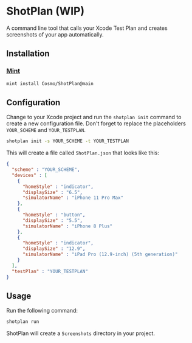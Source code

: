 # ShotPlan (WIP)

A command line tool that calls your Xcode Test Plan and creates screenshots of your app automatically.

## Installation

### [Mint](https://github.com/yonaskolb/mint)

```sh
mint install Cosmo/ShotPlan@main
```

## Configuration

Change to your Xcode project and run the `shotplan init` command to create a new configuration file.
Don't forget to replace the placeholders `YOUR_SCHEME` and `YOUR_TESTPLAN`.

```sh
shotplan init -s YOUR_SCHEME -t YOUR_TESTPLAN
```

This will create a file called `ShotPlan.json` that looks like this:

```json
{
  "scheme" : "YOUR_SCHEME",
  "devices" : [
    {
      "homeStyle" : "indicator",
      "displaySize" : "6.5",
      "simulatorName" : "iPhone 11 Pro Max"
    },
    {
      "homeStyle" : "button",
      "displaySize" : "5.5",
      "simulatorName" : "iPhone 8 Plus"
    },
    {
      "homeStyle" : "indicator",
      "displaySize" : "12.9",
      "simulatorName" : "iPad Pro (12.9-inch) (5th generation)"
    }
  ],
  "testPlan" : "YOUR_TESTPLAN"
}
```

## Usage

Run the following command:

```sh
shotplan run
```

ShotPlan will create a `Screenshots` directory in your project.
